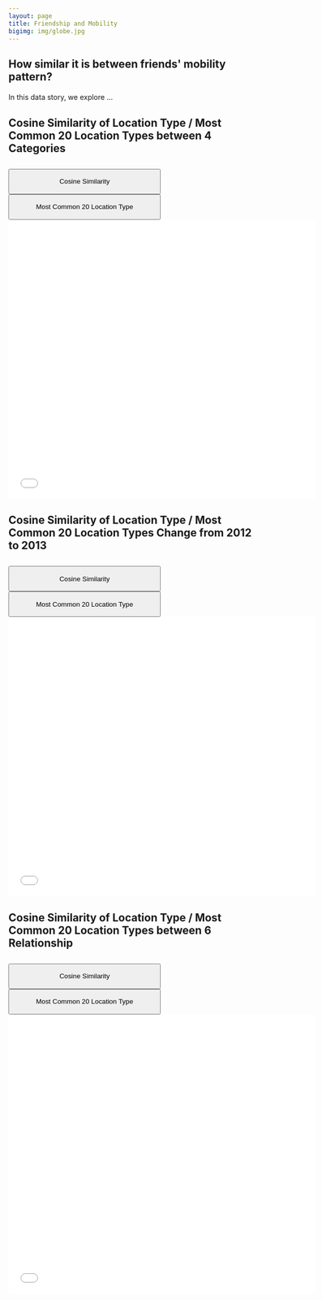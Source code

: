```yaml
---
layout: page
title: Friendship and Mobility
bigimg: img/globe.jpg
---
```

## How similar it is between friends' mobility pattern?
#### 

In this data story, we explore ...

## Cosine Similarity of Location Type / Most Common 20 Location Types between 4 Categories
<div class="row">
  <div class="col-sm"></div>
  <div class="col-sm">
    <div class="btn-group" role="group" aria-label="Basic example" style="margin-top: 2em;">
      <button type="button" id="cosineSimilarity_4Categories" style="height:50px;width:300px" class="btn btn-outline-dark active" onclick="cosineSimilarity_4Categories()">Cosine Similarity</button>
      <button type="button" id="mostCommon_4Categories" style="height:50px;width:300px" class="btn btn-outline-dark" onclick="mostCommon_4Categories()">Most Common 20 Location Type</button>
    </div>
  </div>
  <div class="col-sm"></div>
</div>


<iframe id='cosineSimilarity4Categories' frameborder="no" border="0" marginwidth="0" marginheight="0" width="120%" height="550" src="plot/cosine_similarity_four_categories.html"></iframe>

<script>

function cosineSimilarity_4Categories(){
var iframe = document.getElementById("cosineSimilarity4Categories");
iframe.src = "plot/cosine_similarity_four_categories.html"
}
function mostCommon_4Categories(){
var iframe = document.getElementById("cosineSimilarity4Categories");
iframe.src = "plot/most_common_four_categories.html"
}
</script>

## Cosine Similarity of Location Type / Most Common 20 Location Types Change from 2012 to 2013
<div class="row">
  <div class="col-sm"></div>
  <div class="col-sm">
    <div class="btn-group" role="group" aria-label="Basic example" style="margin-top: 2em;">
      <button type="button" id="cosineSimilarity_change" style="height:50px;width:300px" class="btn btn-outline-dark active" onclick="cosineSimilarity_change()">Cosine Similarity</button>
      <button type="button" id="mostCommon_change" style="height:50px;width:300px" class="btn btn-outline-dark" onclick="mostCommon_change()">Most Common 20 Location Type</button>
    </div>
  </div>
  <div class="col-sm"></div>
</div>


<iframe id='cosineSimilarityChange' frameborder="no" border="0" marginwidth="0" marginheight="0" width="120%" height="550" src="plot/cosine_similarity_difference_from_2012_to_2013.html"></iframe>

<script>

function cosineSimilarity_change(){
var iframe = document.getElementById("cosineSimilarityChange");
iframe.src = "plot/cosine_similarity_difference_from_2012_to_2013.html"
}
function mostCommon_change(){
var iframe = document.getElementById("cosineSimilarityChange");
iframe.src = "plot/most_common_difference_from_2012_to_2013.html"
}
</script>


## Cosine Similarity of Location Type / Most Common 20 Location Types between 6 Relationship
<div class="row">
  <div class="col-sm"></div>
  <div class="col-sm">
    <div class="btn-group" role="group" aria-label="Basic example" style="margin-top: 2em;">
      <button type="button" id="cosineSimilarity_6Relationship" style="height:50px;width:300px" class="btn btn-outline-dark active" onclick="cosineSimilarity_6Relationship()">Cosine Similarity</button>
      <button type="button" id="mostCommon_6Relationship" style="height:50px;width:300px" class="btn btn-outline-dark" onclick="mostCommon_6Relationship()">Most Common 20 Location Type</button>
    </div>
  </div>
  <div class="col-sm"></div>
</div>


<iframe id='cosineSimilarity6Relationship' frameborder="no" border="0" marginwidth="0" marginheight="0" width="120%" height="550" src="plot/6_relationship_cosine_similarity_2.html"></iframe>

<script>

function cosineSimilarity_6Relationship(){
var iframe = document.getElementById("cosineSimilarity6Relationship");
iframe.src = "plot/6_relationship_cosine_similarity_2.html"
}
function mostCommon_6Relationship(){
var iframe = document.getElementById("cosineSimilarity6Relationship");
iframe.src = "plot/6_relationship_most_common_2.html"
}
</script>
